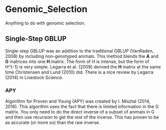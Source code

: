 # Genomic_Selection

Anything to do with genomic selection. 

## Single-Step GBLUP

Single-step GBLUP was an addition to the traditional GBLUP (VanRaden, 2008) by including non-genotyped animals. This method blends the <b>A</b> and **G** matrices into one **H** matrix. The form of H is intense, but the form of H^{-1} is very simple. Legarra et al. (2009) derived the **H** matrix at the same time Christensen and Lund (2010) did. There is a nice review by Legarra (2014) in Livestock Science. 

### APY

Algorithm for Proven and Young (APY) was created by I. Misztal (2014, 2016). This algorithm uses the fact that there is limited information in the G matrix. You only need to do the direct inverse of a subset of animals in G and then use recursion to get the rest of the inverse. This has proven to be as accurate (or more so) than the raw inverse. 

